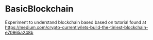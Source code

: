 # BasicBlockchain

Experiment to understand blockchain based based on tutorial found at https://medium.com/crypto-currently/lets-build-the-tiniest-blockchain-e70965a248b

